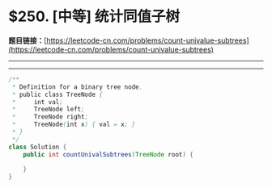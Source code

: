 # $250. [中等] 统计同值子树

**题目链接：**[https://leetcode-cn.com/problems/count-univalue-subtrees](https://leetcode-cn.com/problems/count-univalue-subtrees)

---

<Cards card="leetcode_250_count-univalue-subtrees"></Cards>

---

```java
/**
 * Definition for a binary tree node.
 * public class TreeNode {
 *     int val;
 *     TreeNode left;
 *     TreeNode right;
 *     TreeNode(int x) { val = x; }
 * }
 */
class Solution {
    public int countUnivalSubtrees(TreeNode root) {
        
    }
}
```